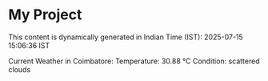 # My Project

This content is dynamically generated in Indian Time (IST): 2025-07-15 15:06:36 IST


Current Weather in Coimbatore:
Temperature: 30.88 °C
Condition: scattered clouds
